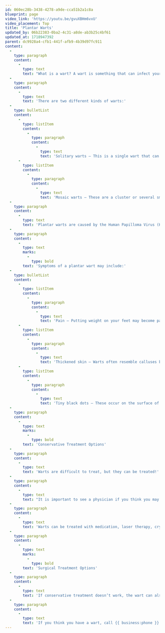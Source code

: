 ```yaml
---
id: 060ec28b-3438-4278-a9de-cca51b2a1c8a
blueprint: page
video_link: 'https://youtu.be/gvuXBHm6vxU'
video_placement: Top
title: 'Plantar Warts'
updated_by: 06b22383-0ba2-4c31-a8de-ab3b25c4bf61
updated_at: 1718947392
parent: dc9928a4-cfb1-441f-afb9-4b39d97fc911
content:
  -
    type: paragraph
    content:
      -
        type: text
        text: "What is a wart? A wart is something that can infect your skin causing a growth on your skin when the skin is infected by a virus. Warts can develop anywhere on the skin, but develop most frequently on the bottom of the foot. Plantar warts can develop on anyone, but most frequently occur in children.\_"
  -
    type: paragraph
    content:
      -
        type: text
        text: 'There are two different kinds of warts:'
  -
    type: bulletList
    content:
      -
        type: listItem
        content:
          -
            type: paragraph
            content:
              -
                type: text
                text: 'Solitary warts – This is a single wart that can increase in size and may form additional satellite warts.'
      -
        type: listItem
        content:
          -
            type: paragraph
            content:
              -
                type: text
                text: 'Mosaic warts – These are a cluster or several small warts growing closely together in one area. They are also more difficult to treat than solitary warts'
  -
    type: paragraph
    content:
      -
        type: text
        text: 'Plantar warts are caused by the Human Papilloma Virus (HPV virus). The virus buries deep into your skin and grows there.'
  -
    type: paragraph
    content:
      -
        type: text
        marks:
          -
            type: bold
        text: 'Symptoms of a plantar wart may include:'
  -
    type: bulletList
    content:
      -
        type: listItem
        content:
          -
            type: paragraph
            content:
              -
                type: text
                text: 'Pain – Putting weight on your feet may become painful.'
      -
        type: listItem
        content:
          -
            type: paragraph
            content:
              -
                type: text
                text: 'Thickened skin – Warts often resemble calluses because they cause skin to thicken.'
      -
        type: listItem
        content:
          -
            type: paragraph
            content:
              -
                type: text
                text: 'Tiny black dots – These occur on the surface of the warts and actually are dried blood in capillaries.'
  -
    type: paragraph
    content:
      -
        type: text
        marks:
          -
            type: bold
        text: 'Conservative Treatment Options'
  -
    type: paragraph
    content:
      -
        type: text
        text: 'Warts are difficult to treat, but they can be treated!'
  -
    type: paragraph
    content:
      -
        type: text
        text: "It is important to see a physician if you think you may have a wart because the HPV virus buries itself into the deeper layers of skin. Warts are better treated when the deeper layers of skin are exposed first, so that medication can actually penetrate the virus.\_"
  -
    type: paragraph
    content:
      -
        type: text
        text: 'Warts can be treated with medication, laser therapy, cryotherapy or surgery.'
  -
    type: paragraph
    content:
      -
        type: text
        marks:
          -
            type: bold
        text: 'Surgical Treatment Options'
  -
    type: paragraph
    content:
      -
        type: text
        text: 'If conservative treatment doesn’t work, the wart can also be surgically removed.'
  -
    type: paragraph
    content:
      -
        type: text
        text: 'If you think you have a wart, call {{ business:phone }} for an appointment today!'
---
```

